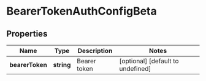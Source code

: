 # BearerTokenAuthConfigBeta

## Properties

Name | Type | Description | Notes
------------ | ------------- | ------------- | -------------
**bearerToken** | **string** | Bearer token | [optional] [default to undefined]

